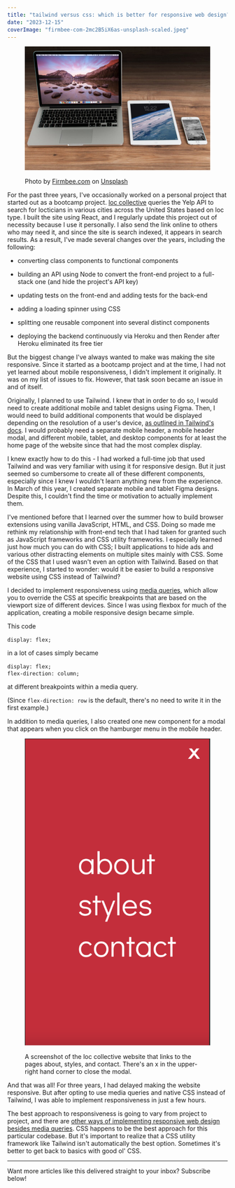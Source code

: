 ```yaml
---
title: "tailwind versus css: which is better for responsive web design?"
date: "2023-12-15"
coverImage: "firmbee-com-2mc2B5iX6as-unsplash-scaled.jpeg"
---
```


<figure>

![A Macbook, iPad, and iPhone side by side on a table. ](images/firmbee-com-2mc2B5iX6as-unsplash-1024x680.jpeg)

<figcaption>

Photo by [Firmbee.com](https://unsplash.com/@firmbee?utm_content=creditCopyText&utm_medium=referral&utm_source=unsplash) on [Unsplash](https://unsplash.com/photos/macbook-pro-beside-ipad-and-iphone-turned-on-2mc2B5iX6as?utm_content=creditCopyText&utm_medium=referral&utm_source=unsplash)

</figcaption>

</figure>

For the past three years, I've occasionally worked on a personal project that started out as a bootcamp project. [loc collective](https://decembergarnetsmith.com/code#loc-collective) queries the Yelp API to search for locticians in various cities across the United States based on loc type. I built the site using React, and I regularly update this project out of necessity because I use it personally. I also send the link online to others who may need it, and since the site is search indexed, it appears in search results. As a result, I've made several changes over the years, including the following:

- converting class components to functional components

- building an API using Node to convert the front-end project to a full-stack one (and hide the project's API key)

- updating tests on the front-end and adding tests for the back-end

- adding a loading spinner using CSS

- splitting one reusable component into several distinct components

- deploying the backend continuously via Heroku and then Render after Heroku eliminated its free tier

But the biggest change I've always wanted to make was making the site responsive. Since it started as a bootcamp project and at the time, I had not yet learned about mobile responsiveness, I didn't implement it originally. It was on my list of issues to fix. However, that task soon became an issue in and of itself.

Originally, I planned to use Tailwind. I knew that in order to do so, I would need to create additional mobile and tablet designs using Figma. Then, I would need to build additional components that would be displayed depending on the resolution of a user's device, [as outlined in Tailwind's docs](https://tailwindcss.com/docs/responsive-design). I would probably need a separate mobile header, a mobile header modal, and different mobile, tablet, and desktop components for at least the home page of the website since that had the most complex display.

I knew exactly how to do this - I had worked a full-time job that used Tailwind and was very familiar with using it for responsive design. But it just seemed so cumbersome to create all of these different components, especially since I knew I wouldn't learn anything new from the experience. In March of this year, I created separate mobile and tablet Figma designs. Despite this, I couldn't find the time or motivation to actually implement them.

I've mentioned before that I learned over the summer how to build browser extensions using vanilla JavaScript, HTML, and CSS. Doing so made me rethink my relationship with front-end tech that I had taken for granted such as JavaScript frameworks and CSS utility frameworks. I especially learned just how much you can do with CSS; I built applications to hide ads and various other distracting elements on multiple sites mainly with CSS. Some of the CSS that I used wasn't even an option with Tailwind. Based on that experience, I started to wonder: would it be easier to build a responsive website using CSS instead of Tailwind?

I decided to implement responsiveness using [media queries](https://developer.mozilla.org/en-US/docs/Web/CSS/CSS_media_queries), which allow you to override the CSS at specific breakpoints that are based on the viewport size of different devices. Since I was using flexbox for much of the application, creating a mobile responsive design became simple.

This code

```
display: flex;
```

in a lot of cases simply became

```
display: flex;
flex-direction: column;
```

at different breakpoints within a media query.

(Since `flex-direction: row` is the default, there's no need to write it in the first example.)

In addition to media queries, I also created one new component for a modal that appears when you click on the hamburger menu in the mobile header.

<figure>

![A modal that lists the following pages: about, styles, and contact. There is an x in the upper-right hand corner to close the modal. ](images/Screen-Shot-2023-12-15-at-4.37.09-AM-620x1024.png)

<figcaption>

A screenshot of the loc collective website that links to the pages about, styles, and contact. There's an x in the upper-right hand corner to close the modal.

</figcaption>

</figure>

And that was all! For three years, I had delayed making the website responsive. But after opting to use media queries and native CSS instead of Tailwind, I was able to implement responsiveness in just a few hours.

The best approach to responsiveness is going to vary from project to project, and there are [other ways of implementing responsive web design besides media queries](https://css-tricks.com/beyond-media-queries-using-newer-html-css-features-for-responsive-designs/). CSS happens to be the best approach for this particular codebase. But it's important to realize that a CSS utility framework like Tailwind isn't automatically the best option. Sometimes it's better to get back to basics with good ol' CSS.

* * *

Want more articles like this delivered straight to your inbox? Subscribe below!
